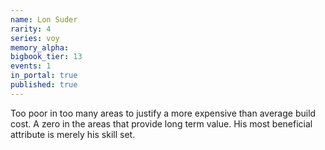 ```yaml
---
name: Lon Suder
rarity: 4
series: voy
memory_alpha:
bigbook_tier: 13
events: 1
in_portal: true
published: true
---
```


Too poor in too many areas to justify a more expensive than average build cost. A zero in the areas that provide long term value. His most beneficial attribute is merely his skill set.
